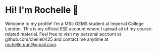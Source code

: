 # Hi! I'm Rochelle 👋

Welcome to my profile! I'm a MSc GEMS student at Imperial College London. This is my official ESE account where I upload all of my course-related material. Feel free to visit my personal account at github.com/chelle0425 and contact me anytime at rochelle.pun@gmail.com.
